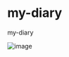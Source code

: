 # my-diary
 my-diary

![image](https://github.com/user-attachments/assets/bdffba95-c027-469a-95f5-e1c90e5e2fb2)
